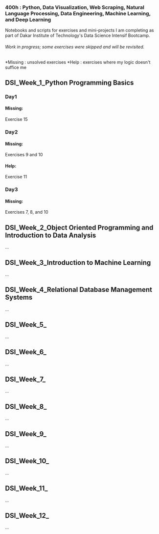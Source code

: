 ### 400h : Python, Data Visualization, Web Scraping, Natural Language Processing, Data Engineering, Machine Learning, and Deep Learning
Notebooks and scripts for exercises and mini-projects I am completing as part of Dakar Institute of Technology's Data Science Intensif Bootcamp.

###### Work in progress; some exercises were skipped and will be revisited. 
*Missing : unsolved exercises
*Help : exercises where my logic doesn't suffice me

## DSI_Week_1_Python Programming Basics
### Day1
#### Missing:
Exercise 15

### Day2
#### Missing:
Exercises 9 and 10
#### Help:
Exercise 11

### Day3
#### Missing:
Exercises 7, 8, and 10

## DSI_Week_2_Object Oriented Programming and Introduction to Data Analysis
...

## DSI_Week_3_Introduction to Machine Learning
...

## DSI_Week_4_Relational Database Management Systems
...

## DSI_Week_5_
...

## DSI_Week_6_
...

## DSI_Week_7_
...

## DSI_Week_8_
...

## DSI_Week_9_
...

## DSI_Week_10_
...

## DSI_Week_11_
...

## DSI_Week_12_
...
